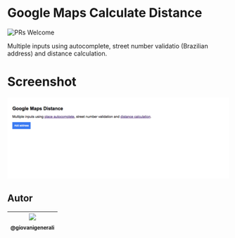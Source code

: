
# Google Maps Calculate Distance

![PRs Welcome](https://img.shields.io/badge/PRs-welcome-brightgreen.svg)

Multiple inputs using autocomplete, street number validatio (Brazilian address) and distance calculation.

# Screenshot
![screenshot](screenshot.gif)

## Autor
| [<img src="https://avatars0.githubusercontent.com/u/41435?v=4&s=120"><br><sub>@giovanigenerali</sub>](https://github.com/giovanigenerali) |
| :---: |